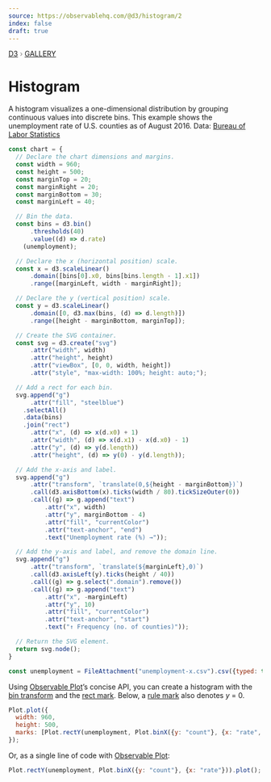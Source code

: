 ```yaml
---
source: https://observablehq.com/@d3/histogram/2
index: false
draft: true
---
```


<div style="color: grey; font: 13px/25.5px var(--sans-serif); text-transform: uppercase;"><h1 style="display: none;">Histogram</h1><a href="https://d3js.org/">D3</a> › <a href="/@d3/gallery">Gallery</a></div>

# Histogram

A histogram visualizes a one-dimensional distribution by grouping continuous values into discrete bins. This example shows the unemployment rate of U.S. counties as of August 2016. Data: [Bureau of Labor Statistics](http://www.bls.gov/lau/#tables)

```js echo
const chart = {
  // Declare the chart dimensions and margins.
  const width = 960;
  const height = 500;
  const marginTop = 20;
  const marginRight = 20;
  const marginBottom = 30;
  const marginLeft = 40;

  // Bin the data.
  const bins = d3.bin()
      .thresholds(40)
      .value((d) => d.rate)
    (unemployment);

  // Declare the x (horizontal position) scale.
  const x = d3.scaleLinear()
      .domain([bins[0].x0, bins[bins.length - 1].x1])
      .range([marginLeft, width - marginRight]);

  // Declare the y (vertical position) scale.
  const y = d3.scaleLinear()
      .domain([0, d3.max(bins, (d) => d.length)])
      .range([height - marginBottom, marginTop]);

  // Create the SVG container.
  const svg = d3.create("svg")
      .attr("width", width)
      .attr("height", height)
      .attr("viewBox", [0, 0, width, height])
      .attr("style", "max-width: 100%; height: auto;");

  // Add a rect for each bin.
  svg.append("g")
      .attr("fill", "steelblue")
    .selectAll()
    .data(bins)
    .join("rect")
      .attr("x", (d) => x(d.x0) + 1)
      .attr("width", (d) => x(d.x1) - x(d.x0) - 1)
      .attr("y", (d) => y(d.length))
      .attr("height", (d) => y(0) - y(d.length));

  // Add the x-axis and label.
  svg.append("g")
      .attr("transform", `translate(0,${height - marginBottom})`)
      .call(d3.axisBottom(x).ticks(width / 80).tickSizeOuter(0))
      .call((g) => g.append("text")
          .attr("x", width)
          .attr("y", marginBottom - 4)
          .attr("fill", "currentColor")
          .attr("text-anchor", "end")
          .text("Unemployment rate (%) →"));

  // Add the y-axis and label, and remove the domain line.
  svg.append("g")
      .attr("transform", `translate(${marginLeft},0)`)
      .call(d3.axisLeft(y).ticks(height / 40))
      .call((g) => g.select(".domain").remove())
      .call((g) => g.append("text")
          .attr("x", -marginLeft)
          .attr("y", 10)
          .attr("fill", "currentColor")
          .attr("text-anchor", "start")
          .text("↑ Frequency (no. of counties)"));

  // Return the SVG element.
  return svg.node();
}
```

```js echo
const unemployment = FileAttachment("unemployment-x.csv").csv({typed: true});
```

Using [Observable Plot](https://observablehq.com/plot)’s concise API, you can create a histogram with the [bin transform](https://observablehq.com/plot/transforms/bin) and the [rect mark](https://observablehq.com/plot/marks/rect). Below, a [rule mark](https://observablehq.com/plot/marks/rule) also denotes _y_ = 0.

```js echo
Plot.plot({
  width: 960,
  height: 500,
  marks: [Plot.rectY(unemployment, Plot.binX({y: "count"}, {x: "rate", fill: "steelblue"})), Plot.ruleY([0])]
});
```

Or, as a single line of code with [Observable Plot](/plot/):

```js echo
Plot.rectY(unemployment, Plot.binX({y: "count"}, {x: "rate"})).plot();
```
